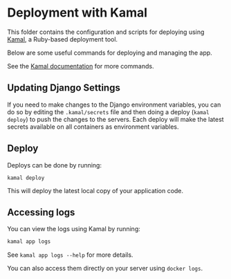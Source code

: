 # Deployment with Kamal

This folder contains the configuration and scripts for deploying using [Kamal](https://kamal-deploy.org/),
a Ruby-based deployment tool.

Below are some useful commands for deploying and managing the app.

See the [Kamal documentation](https://kamal-deploy.org/docs/commands) for more commands.

## Updating Django Settings

If you need to make changes to the Django environment variables, you can do so by editing the `.kamal/secrets`
file and then doing a deploy (`kamal deploy`) to push the changes to the servers.
Each deploy will make the latest secrets available on all containers as environment variables.

## Deploy

Deploys can be done by running:

```
kamal deploy
```

This will deploy the latest local copy of your application code.

## Accessing logs

You can view the logs using Kamal by running:

```bash
kamal app logs
```

See `kamal app logs --help` for more details.

You can also access them directly on your server using `docker logs`.
